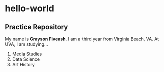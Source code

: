 # hello-world
Practice Repository 
---
My name is **Grayson Fiveash**. I am a third year from Virginia Beach, VA. At UVA, I am studying...
1. Media Studies
2. Data Science
3. Art History 
